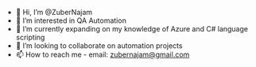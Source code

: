 - 👋 Hi, I’m @ZuberNajam
- 👀 I’m interested in QA Automation
- 🌱 I’m currently expanding on my knowledge of Azure and C# language scripting
- 💞️ I’m looking to collaborate on automation projects
- 📫 How to reach me - email: zubernajam@gmail.com

<!---
ZuberNajam/ZuberNajam is a ✨ special ✨ repository because its `README.md` (this file) appears on your GitHub profile.
You can click the Preview link to take a look at your changes.
--->

